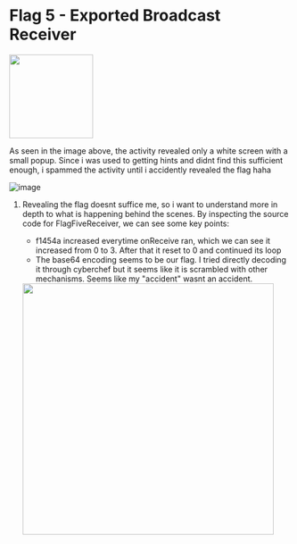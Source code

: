 # Flag 5 - Exported Broadcast Receiver

<img src="https://github.com/user-attachments/assets/4246c0ce-9a76-4973-a14a-8f9edb7702e3" width="150">




As seen in the image above, the activity revealed only a white screen with a small popup. Since i was used to getting hints and didnt find this sufficient enough, i spammed the activity until i accidently revealed the flag haha

![image](https://github.com/user-attachments/assets/62102d6a-dd32-49a3-ba5e-3118669ee60b)


1. Revealing the flag doesnt suffice me, so i want to understand more in depth to what is happening behind the scenes. By inspecting the source code for FlagFiveReceiver, we can see some key points:
   * f1454a increased everytime onReceive ran, which we can see it increased from 0 to 3. After that it reset to 0 and continued its loop
   * The base64 encoding seems to be our flag. I tried directly decoding it through cyberchef but it seems like it is scrambled with other mechanisms. Seems like my "accident" wasnt an accident.
   
   <img src=https://github.com/user-attachments/assets/afe49787-17b3-4d4a-9ea5-4b0435485c91 width=450>



